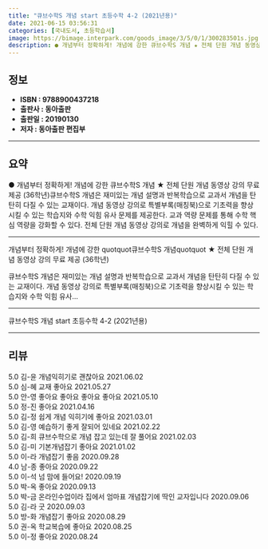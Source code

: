 ```yaml
---
title: "큐브수학S 개념 start 초등수학 4-2 (2021년용)"
date: 2021-06-15 03:56:31
categories: [국내도서, 초등학습서]
image: https://bimage.interpark.com/goods_image/3/5/0/1/300283501s.jpg
description: ● 개념부터 정확하게! 개념에 강한 큐브수학S 개념 ★ 전체 단원 개념 동영상 강의 무료 제공 (36학년)큐브수학S 개념은 재미있는 개념 설명과 반복학습으로 교과서 개념을 탄탄히 다질 수 있는 교재이다. 개념 동영상 강의로 특별부록(매칭북)으로 기초력을 향상시킬 수 있는 학습지와 수학
---
```


## **정보**

- **ISBN : 9788900437218**
- **출판사 : 동아출판**
- **출판일 : 20190130**
- **저자 : 동아출판 편집부**

------



## **요약**

●  개념부터 정확하게! 개념에 강한 큐브수학S 개념 ★ 전체 단원 개념 동영상 강의 무료 제공 (36학년)큐브수학S 개념은 재미있는 개념 설명과 반복학습으로 교과서 개념을 탄탄히 다질 수 있는 교재이다. 개념 동영상 강의로 특별부록(매칭북)으로 기초력을 향상시킬 수 있는 학습지와 수학 익힘 유사 문제를 제공한다. 교과 역량 문제를 통해 수학 핵심 역량을 강화할 수 있다. 전체 단원 개념 동영상 강의로 개념을 완벽하게 익힐 수 있다.

------

개념부터 정확하게! 개념에 강한 quotquot큐브수학S 개념quotquot
★ 전체 단원 개념 동영상 강의 무료 제공 (36학년)

큐브수학S 개념은 재미있는 개념 설명과 반복학습으로 교과서 개념을 탄탄히 다질 수 있는 교재이다. 개념 동영상 강의로 특별부록(매칭북)으로 기초력을 향상시킬 수 있는 학습지와 수학 익힘 유사... 

------


큐브수학S 개념 start 초등수학 4-2 (2021년용) 

------


## **리뷰** 

5.0 김-윤 개념익히기로 괜찮아요 2021.06.02 <br/>5.0 심-혜 교재 좋아요 2021.05.27 <br/>5.0 안-영 좋아요 좋아요 좋아요 좋아요  2021.05.10 <br/>5.0 정-진 좋아요 2021.04.16 <br/>5.0 김-정 쉽게 개념 익히기에 좋아요 2021.03.01 <br/>5.0 김-영 예습하기 좋게 잘되어 있네요 2021.02.22 <br/>5.0 김-희 큐브수학으로 개념 잡고 있는데 잘 풀어요 2021.02.03 <br/>5.0 김-미 기본개념잡기 좋아요 2021.01.02 <br/>5.0 이-라 개념잡기 좋음 2020.09.28 <br/>4.0 남-종 좋아요 2020.09.22 <br/>5.0 이-석 넘 맘에 들어요! 2020.09.19 <br/>5.0 박-옥 좋아요 2020.09.13 <br/>5.0 박-금 온라인수업이라 집에서 엄마표 개념잡기에 딱인 교자입니다 2020.09.06 <br/>5.0 김-라 굿 2020.09.03 <br/>5.0 방-화 개념잡기 좋아요 2020.08.29 <br/>5.0 권-옥 학교복습에 좋아요 2020.08.25 <br/>5.0 이-정 좋아요  2020.08.24 <br/>